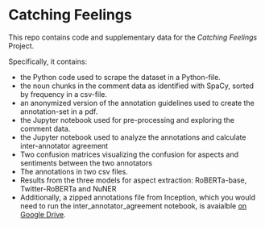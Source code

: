 # Catching Feelings
This repo contains code and supplementary data for the _Catching Feelings_ Project.

Specifically, it contains:

  - the Python code used to scrape the dataset in a Python-file.
  - the noun chunks in the comment data as identified with SpaCy, sorted by frequency in a csv-file.
  - an anonymized version of the annotation guidelines used to create the annotation-set in a pdf.
  - the Jupyter notebook used for pre-processing and exploring the comment data.
  - the Jupyter notebook used to analyze the annotations and calculate inter-annotator agreement
  - Two confusion matrices visualizing the confusion for aspects and sentiments between the two annotators
  - The annotations in two csv files.
  - Results from the three models for aspect extraction: RoBERTa-base, Twitter-RoBERTa and NuNER
  - Additionally, a zipped annotations file from Inception, which you would need to run the inter_annotator_agreement notebook, is avaialble [on Google Drive](https://drive.google.com/file/d/1KBzhly5fSLNOvyPsUbeC4DX2Z1D27Vse/view?usp=sharing). 
